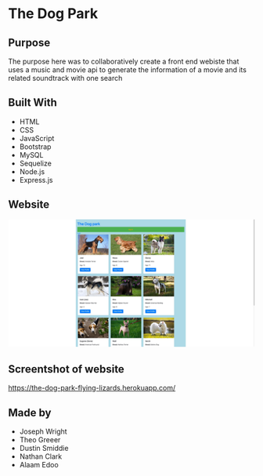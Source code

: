 # The Dog Park

## Purpose 
The purpose here was to collaboratively create a front end webiste that uses a music and movie api to generate the information of a movie and its related soundtrack with one search

## Built With
* HTML
* CSS
* JavaScript 
* Bootstrap
* MySQL
* Sequelize
* Node.js
* Express.js

## Website 
![screenshot of website](./public/img/the-dog-park.jpg)


## Screentshot of website
https://the-dog-park-flying-lizards.herokuapp.com/

## Made by
* Joseph Wright
* Theo Greeer
* Dustin Smiddie 
* Nathan Clark 
* Alaam Edoo